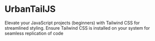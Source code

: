 # UrbanTailJS
Elevate your JavaScript projects (beginners) with Tailwind CSS for streamlined styling. Ensure Tailwind CSS is installed on your system for seamless replication of code

